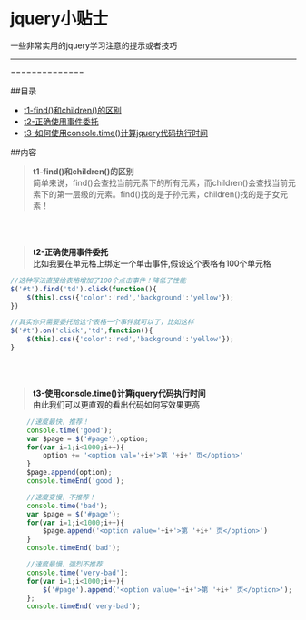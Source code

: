 jquery小贴士
==============
一些非常实用的jquery学习注意的提示或者技巧
****
==============

##目录
* [t1-find()和children()的区别](#t1)
* [t2-正确使用事件委托](#t2)
* [t3-如何使用console.time()计算jquery代码执行时间](#t3)

##内容
><b id="t1">t1-find()和children()的区别</b><br>
简单来说，find()会查找当前元素下的所有元素，而children()会查找当前元素下的第一层级的元素。find()找的是子孙元素，children()找的是子女元素！

<br><br>
><a name="t2"/> **t2-正确使用事件委托**<br>
比如我要在单元格上绑定一个单击事件,假设这个表格有100个单元格

```javascript
//这种写法直接给表格增加了100个点击事件！降低了性能
$('#t').find('td').click(function(){
    $(this).css({'color':'red','background':'yellow'});
})

//其实你只需要委托给这个表格一个事件就可以了，比如这样
$('#t').on('click','td',function(){
    $(this).css({'color':'red','background':'yellow'});
}
```
<br><br>
><a name="t3"/> **t3-使用console.time()计算jquery代码执行时间**<br>
由此我们可以更直观的看出代码如何写效果更高

```javascript
    //速度最快，推荐！
    console.time('good');
    var $page = $('#page'),option;
    for(var i=1;i<1000;i++){
        option += '<option val='+i+'>第 '+i+' 页</option>'
    }
    $page.append(option);
    console.timeEnd('good');

    //速度变慢，不推荐！
    console.time('bad');
    var $page = $('#page');
    for(var i=1;i<1000;i++){
        $page.append('<option value='+i+'>第 '+i+' 页</option>')
    }
    console.timeEnd('bad');

    //速度最慢，强烈不推荐
    console.time('very-bad');
    for(var i=1;i<1000;i++){
        $('#page').append('<option value='+i+'>第 '+i+' 页</option>');
    };
    console.timeEnd('very-bad');
```
<br><br>
